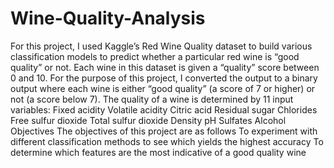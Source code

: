 # Wine-Quality-Analysis
For this project, I used Kaggle’s Red Wine Quality dataset to build various classification models to predict whether a particular red wine is “good quality” or not. Each wine in this dataset is given a “quality” score between 0 and 10. For the purpose of this project, I converted the output to a binary output where each wine is either “good quality” (a score of 7 or higher) or not (a score below 7). The quality of a wine is determined by 11 input variables:
Fixed acidity
Volatile acidity
Citric acid
Residual sugar
Chlorides
Free sulfur dioxide
Total sulfur dioxide
Density
pH
Sulfates
Alcohol
Objectives
The objectives of this project are as follows
To experiment with different classification methods to see which yields the highest accuracy
To determine which features are the most indicative of a good quality wine
